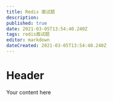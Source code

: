 ```yaml
---
title: Redis 面试题
description: 
published: true
date: 2021-03-05T13:54:40.240Z
tags: redis面试题
editor: markdown
dateCreated: 2021-03-05T13:54:40.240Z
---
```


# Header
Your content here